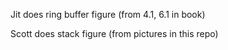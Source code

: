 Jit does ring buffer figure (from 4.1, 6.1 in book)

Scott does stack figure (from pictures in this repo)
